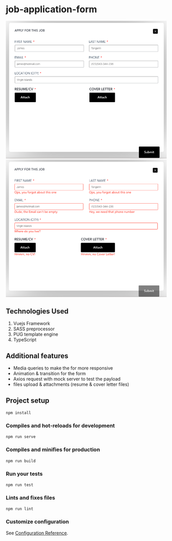 # job-application-form

![project-image](src/assets/prev-1.png)
![project-image](src/assets/prev-2.png)

## Technologies Used
1. Vuejs Framework 
2. SASS preprocessor 
3. PUG template engine 
4. TypeScript

## Additional features
- Media queries to make the for more responsive 
- Animation & transition for the form
- Axios request with mock server to test the payload 
- files upload & attachments (resume & cover letter files)

## Project setup
```
npm install
```

### Compiles and hot-reloads for development
```
npm run serve
```

### Compiles and minifies for production
```
npm run build
```

### Run your tests
```
npm run test
```

### Lints and fixes files
```
npm run lint
```

### Customize configuration
See [Configuration Reference](https://cli.vuejs.org/config/).
